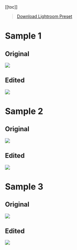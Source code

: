 [[toc]]

> [Download Lightroom Preset](/photography/lightroom/presets/nabeel-valley-vsco-a4.xmp)

# Sample 1

## Original

![](/photography/images/vsco-base-1.jpg)

## Edited

![](/photography/images/vsco-a4-1.jpg)

# Sample 2

## Original

![](/photography/images/vsco-base-2.jpg)

## Edited

![](/photography/images/vsco-a4-2.jpg)


# Sample 3

## Original

![](/photography/images/vsco-base-3.jpg)

## Edited

![](/photography/images/vsco-a4-3.jpg)

